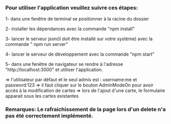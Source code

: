 ### Pour utiliser l'application veuillez suivre ces étapes:

1- dans une fenêtre de terminal se positionner à la racine du dossier

2- installer les dépendances avec la commande "npm install"

3- lancer le serveur json(il doit être installé sur votre système) avec la commande " npm run server"

4- lancer le serveur de développement avec la commande "npm start"

5- dans une fenêtre de navigateur se rendre à l'adresse "http://localhost:3000" et utiliser l'application.

=> l'utilisateur par défaut et le seul admis est : username:me et password:123
=> il faut cliquer sur le bouton AdminModeOn pour avoir accès à la modification de cartes
=> lors de l'ajout d'une carte, le formulaire apparait sous les cartes existantes

### Remarques: Le rafraichissement de la page lors d'un delete n'a pas été correctement implémenté.

 
